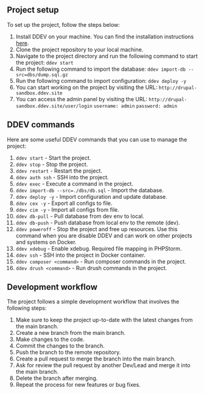 ## Project setup
To set up the project, follow the steps below:
1. Install DDEV on your machine. You can find the installation instructions [here](https://ddev.readthedocs.io/en/stable/#installation).
2. Clone the project repository to your local machine.
3. Navigate to the project directory and run the following command to start the project: ```ddev start```
4. Run the following command to import the database: ```ddev import-db --src=dbs/dump.sql.gz```
5. Run the following command to import configuration: ```ddev deploy -y```
6. You can start working on the project by visiting the URL: ```http://drupal-sandbox.ddev.site```
7. You can access the admin panel by visiting the URL: ```http://drupal-sandbox.ddev.site/user/login``` ```username: admin``` ```password: admin```

## DDEV commands
Here are some useful DDEV commands that you can use to manage the project:
1. ```ddev start``` - Start the project.
2. ```ddev stop``` - Stop the project.
3. ```ddev restart``` - Restart the project.
4. ```ddev auth ssh``` - SSH into the project.
5. ```ddev exec``` - Execute a command in the project.
6. ```ddev import-db --src=./dbs/db.sql``` - Import the database.
7. ```ddev deploy -y``` - Import configuration and update database.
8. ```ddev cex -y``` - Export all configs to file.
9. ```ddev cim -y``` - Import all configs from file.
10. ```ddev db-pull``` - Pull database from dev env to local.
11. ```ddev db-push``` - Push database from local env to the remote (dev).
12. ```ddev poweroff``` - Stop the project and free up resources. Use this command when you are disable DDEV and can work on other projects and systems on Docker.
13. ```ddev xdebug``` - Enable xdebug. Required file mapping in PHPStorm.
14. ```ddev ssh``` - SSH into the project in Docker container.
15. ```ddev composer <command>``` - Run composer commands in the project.
16. ```ddev drush <command>``` - Run drush commands in the project.

## Development workflow
The project follows a simple development workflow that involves the following steps:
1. Make sure to keep the project up-to-date with the latest changes from the main branch.
2. Create a new branch from the main branch.
3. Make changes to the code.
4. Commit the changes to the branch.
5. Push the branch to the remote repository.
6. Create a pull request to merge the branch into the main branch.
7. Ask for review the pull request by another Dev/Lead and merge it into the main branch.
8. Delete the branch after merging.
9. Repeat the process for new features or bug fixes.
